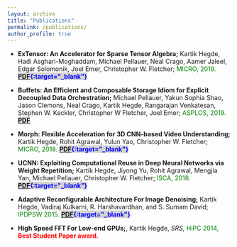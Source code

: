 ```yaml
---
layout: archive
title: "Publications"
permalink: /publications/
author_profile: true
---
```


- **ExTensor: An Accelerator for Sparse Tensor Algebra;** Kartik Hegde, Hadi Asghari-Moghaddam, Michael Pellauer, Neal Crago, Aamer Jaleel, Edgar Solomonik, Joel Emer, Christopher W. Fletcher;<span style="color:green"> MICRO, 2019. </span> <span style="color:blue;background:lightgray"> **[PDF](https://www.kartikhegde.net/files/ExTensor_final.pdf){:target="_blank"}** </span>

- **Buffets: An Efficient and Composable Storage Idiom for Explicit Decoupled Data Orchestration;** Michael Pellauer, Yakun Sophia Shao, Jason Clemons, Neal Crago, Kartik Hegde, Rangarajan Venkatesan, Stephen W. Keckler, Christopher W Fletcher, Joel Emer; <span style="color:green"> ASPLOS, 2019. </span>  <span style="color:blue;background:lightgray"> **[PDF](https://ysshao.github.io/assets/papers/Buffet_ASPLOS19_Final.pdf)** </span>

- **Morph: Flexible Acceleration for 3D CNN-based Video Understanding;** Kartik Hegde, Rohit Agrawal, Yulun Yao, Christopher W. Fletcher; <span style="color:green"> MICRO, 2018. </span> <span style="color:blue;background:lightgray"> **[PDF](https://www.kartikhegde.net/files/Morph_final_CR.pdf){:target="_blank"}** </span>

- **UCNN: Exploiting Computational Reuse in Deep Neural Networks via Weight Repetition;** Kartik Hegde, Jiyong Yu, Rohit Agrawal, Mengjia Yan, Michael Pellauer, Christopher W. Fletcher; <span style="color:green"> ISCA, 2018. </span> <span style="color:blue;background:lightgray"> **[PDF](https://www.kartikhegde.net/files/UCNN_ISCA.pdf){:target="_blank"}** </span>

- **Adaptive Reconfigurable Architecture For Image Denoising;** Kartik Hegde, Vadiraj Kulkarni, R. Harshavardhan, and S. Sumam David; <span style="color:green"> IPDPSW 2015. </span> <span style="color:blue;background:lightgray"> **[PDF](https://ieeexplore.ieee.org/document/7284309/){:target="_blank"}**  </span>

- **High Speed FFT For Low-end GPUs;**, Kartik Hegde, *SRS,* <span style="color:green"> HiPC 2014, </span> <span style="color:red"> **Best Student Paper award.** </span>

